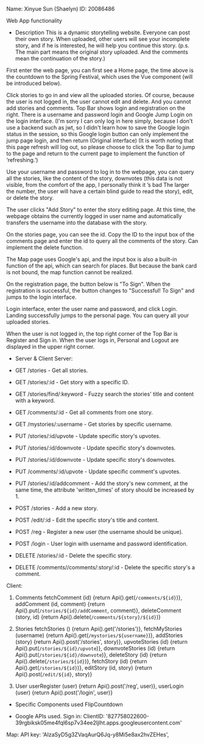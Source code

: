 Name: Xinyue Sun (Shaelyn)
ID:   20086486

Web App functionality
- Description
This is a dynamic storytelling website. Everyone can post their own story. When uploaded, other users will see your incomplete story, and if he is interested, he will help you continue this story.
(p.s. The main part means the original story uploaded. And the comments mean the continuation of the story.)

First enter the web page, you can first see a Home page, the time above is the countdown to the Spring Festival, which uses the Vue component (will be introduced below).

Click stories to go in and view all the uploaded stories. Of course, because the user is not logged in, the user cannot edit and delete. And you cannot add stories and comments.
Top Bar shows login and registration on the right. There is a username and password login and Google Jump Login on the login interface.
(I'm sorry I can only log in here simply, because I don't use a backend such as jwt, so I didn't learn how to save the Google login status in the session, so this Google login button can only implement the jump page login, and then return (Original interface)
(It is worth noting that this page refresh will log out, so please choose to click the Top Bar to jump to the page and return to the current page to implement the function of ‘refreshing.’)

Use your username and password to log in to the webpage, you can query all the stories, like the content of the story, downvotes (this data is not visible, from the comfort of the app, I personally think it ’s bad The larger the number, the user will have a certain blind guide to read the story), edit, or delete the story.

The user clicks "Add Story" to enter the story editing page. At this time, the webpage obtains the currently logged in user name and automatically transfers the username into the database with the story.

On the stories page, you can see the id. Copy the ID to the input box of the comments page and enter the id to query all the comments of the story. Can implement the delete function.

The Map page uses Google's api, and the input box is also a built-in function of the api, which can search for places. But because the bank card is not bound, the map function cannot be realized.

On the registration page, the button below is "To Sign". When the registration is successful, the button changes to "Successful! To Sign" and jumps to the login interface.

Login interface, enter the user name and password, and click Login. Landing successfully jumps to the personal page. You can query all your uploaded stories.

When the user is not logged in, the top right corner of the Top Bar is Register and Sign in. When the user logs in, Personal and Logout are displayed in the upper right corner.
- Server & Client
Server:
+ GET /stories - Get all stories.
+ GET /stories/:id - Get story with a specific ID.
+ GET /stories/find/:keyword - Fuzzy search the stories' title and content with a keyword.
+ GET /comments/:id - Get all comments from one story.
+ GET /mystories/:username - Get stories by specific username.

+ PUT /stories/:id/upvote - Update specific story's upvotes.
+ PUT /stories/:id/downvote - Update specific story's downvotes.
+ PUT /stories/:id/downvote - Update specific story's downvotes.
+ PUT /comments/:id/upvote - Update specific comment's upvotes.
+ PUT /stories/:id/addcomment - Add the story's new comment, at the same time, the attribute 'written_times' of story should be increased by 1.

+ POST /stories - Add a new story.
+ POST /edit/:id - Edit the specific story's title and content.
+ POST /reg - Register a new user (the username should be unique).
+ POST /login - User login with username and password identification.

+ DELETE /stories/:id - Delete the specific story.
+ DELETE /comments//comments/:story/:id - Delete the specific story's a comment.

Client:
1. Comments
fetchComment (id) {return Api().get(`/comments/${id}`)},
addComment (id, comment) {return Api().put(`/stories/${id}/addComment`, comment)},
deleteComment (story, id) {return Api().delete(`/comments/${story}/${id}`)}

2. Stories
fetchStories () {return Api().get('/stories')},
fetchMyStories (username) {return Api().get(`/mystories/${username}`)},
addStories (story) {return Api().post('/stories', story)},
upvoteStories (id) {return Api().put(`/stories/${id}/upvote`)},
downvoteStories (id) {return Api().put(`/stories/${id}/downvote`)},
deleteStory (id) {return Api().delete(`/stories/${id}`)},
fetchStory (id) {return Api().get(`/stories/${id}`)},
editStory (id, story) {return Api().post(`/edit/${id}`, story)}

3. User
userRegister (user) {return Api().post('/reg', user)},
userLogin (user) {return Api().post('/login', user)}

- Specific Components used
FlipCountdown

- Google APIs used.
Sign in:
ClientID: '827758022600-39rgbiksk05me4fql6sp7v34ee2ljlht.apps.googleusercontent.com'

Map:
API key: 'AIzaSyD5g3ZVaqAurQ6Jq-y8Mi5e8ax2hvZEHes',


